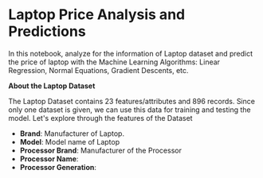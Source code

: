 # Laptop Price Analysis and Predictions
In this notebook, analyze for the information of Laptop dataset and predict the price of laptop with the Machine Learning Algorithms: Linear Regression, Normal Equations, Gradient Descents, etc. 

**About the Laptop Dataset**

The Laptop Dataset contains 23 features/attributes and 896 records. Since only one dataset is given, we can use this data for training and testing the model. Let's explore through the features of the Dataset

* **Brand**: Manufacturer of Laptop.
* **Model**: Model name of Laptop
* **Processor Brand**: Manufacturer of the Processor
* **Processor Name**:
* **Processor Generation**:

